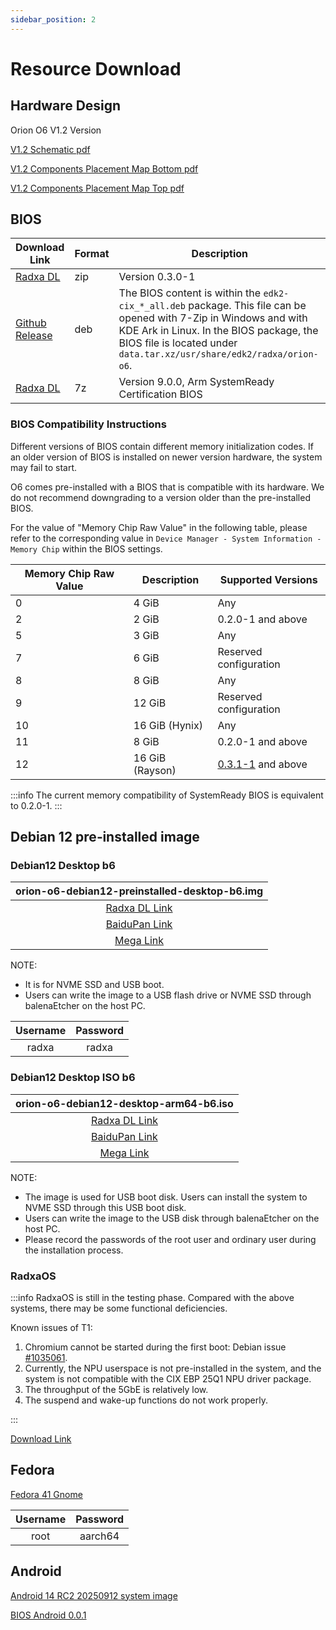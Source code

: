 ```yaml
---
sidebar_position: 2
---
```


# Resource Download

## Hardware Design

Orion O6 V1.2 Version

[V1.2 Schematic pdf](https://dl.radxa.com/orion/o6/hw/radxa_orion_o6_v1.20_schematic.pdf)

[V1.2 Components Placement Map Bottom pdf](https://dl.radxa.com/orion/o6/hw/radxa_orion_o6_v1.20_Components_Placement_map_bot.pdf)

[V1.2 Components Placement Map Top pdf](https://dl.radxa.com/orion/o6/hw/radxa_orion_o6_v1.20_Components_Placement_map_top.pdf)

## BIOS

| Download Link                                                                             | Format | Description                                                                                                                                                                                                                            |
| ----------------------------------------------------------------------------------------- | ------ | -------------------------------------------------------------------------------------------------------------------------------------------------------------------------------------------------------------------------------------- |
| [Radxa DL](https://dl.radxa.com/orion/o6/images/bios/orion-o6-bios-0.3.0-1.zip)           | zip    | Version 0.3.0-1                                                                                                                                                                                                                        |
| [Github Release](https://github.com/radxa-pkg/edk2-cix/releases/latest)                   | deb    | The BIOS content is within the `edk2-cix_*_all.deb` package. This file can be opened with 7-Zip in Windows and with KDE Ark in Linux. In the BIOS package, the BIOS file is located under `data.tar.xz/usr/share/edk2/radxa/orion-o6`. |
| [Radxa DL](https://dl.radxa.com/orion/o6/images/bios/SystemReady/latest/orion-o6-bios.7z) | 7z     | Version 9.0.0, Arm SystemReady Certification BIOS                                                                                                                                                                                      |

### BIOS Compatibility Instructions

Different versions of BIOS contain different memory initialization codes. If an older version of BIOS is installed on newer version hardware, the system may fail to start.

O6 comes pre-installed with a BIOS that is compatible with its hardware. We do not recommend downgrading to a version older than the pre-installed BIOS.

For the value of "Memory Chip Raw Value" in the following table, please refer to the corresponding value in `Device Manager - System Information - Memory Chip` within the BIOS settings.

| Memory Chip Raw Value | Description     | Supported Versions                                                                                            |
| --------------------- | --------------- | ------------------------------------------------------------------------------------------------------------- |
| 0                     | 4 GiB           | Any                                                                                                           |
| 2                     | 2 GiB           | 0.2.0-1 and above                                                                                             |
| 5                     | 3 GiB           | Any                                                                                                           |
| 7                     | 6 GiB           | Reserved configuration                                                                                        |
| 8                     | 8 GiB           | Any                                                                                                           |
| 9                     | 12 GiB          | Reserved configuration                                                                                        |
| 10                    | 16 GiB (Hynix)  | Any                                                                                                           |
| 11                    | 8 GiB           | 0.2.0-1 and above                                                                                             |
| 12                    | 16 GiB (Rayson) | [0.3.1-1](https://github.com/radxa-pkg/edk2-cix/releases/download/0.3.1-1/edk2-cix_0.3.1-1_all.deb) and above |

:::info
The current memory compatibility of SystemReady BIOS is equivalent to 0.2.0-1.
:::

## Debian 12 pre‑installed image

### Debian12 Desktop b6

|                                 orion-o6-debian12-preinstalled-desktop-b6.img                                 |
| :-----------------------------------------------------------------------------------------------------------: |
| [Radxa DL Link](https://dl.radxa.com/orion/o6/images/debian/orion-o6-debian12-preinstalled-desktop-b6.img.gz) |
|                   [BaiduPan Link](https://pan.baidu.com/s/1BKqR3Q67c580ZgjnllL7Ow?pwd=w2ex)                   |
|            [Mega Link](https://mega.nz/file/x34WzQQC#UOyVPHcdMMYdSdYUsYQb2K-fWE8Zsa13QbTiLVvkIJ4)             |

NOTE:

- It is for NVME SSD and USB boot.
- Users can write the image to a USB flash drive or NVME SSD through balenaEtcher on the host PC.

| Username | Password |
| :------: | :------: |
|  radxa   |  radxa   |

### Debian12 Desktop ISO b6

|                                 orion-o6-debian12-desktop-arm64-b6.iso                                 |
| :----------------------------------------------------------------------------------------------------: |
| [Radxa DL Link](https://dl.radxa.com/orion/o6/images/debian/orion-o6-debian12-desktop-arm64-b6.iso.gz) |
|               [BaiduPan Link](https://pan.baidu.com/s/1WSrdcqFUXlkkAsvbQtVh6A?pwd=nnyi)                |
|         [Mega Link](https://mega.nz/file/kyoHkRRT#86E73AN0-bGb01mkC-U30hPBhZMabJa7Dbgcf5U2a5w)         |

NOTE:

- The image is used for USB boot disk. Users can install the system to NVME SSD through this USB boot disk.
- Users can write the image to the USB disk through balenaEtcher on the host PC.
- Please record the passwords of the root user and ordinary user during the installation process.

### RadxaOS

:::info
RadxaOS is still in the testing phase. Compared with the above systems, there may be some functional deficiencies.

Known issues of T1:

1. Chromium cannot be started during the first boot: Debian issue [#1035061](https://bugs-devel.debian.org/cgi-bin/bugreport.cgi?bug=1035061).
2. Currently, the NPU userspace is not pre-installed in the system, and the system is not compatible with the CIX EBP 25Q1 NPU driver package.
3. The throughput of the 5GbE is relatively low.
4. The suspend and wake-up functions do not work properly.

:::

[Download Link](https://github.com/radxa-build/orion-o6/releases/download/rsdk-t1/orion-o6_bookworm_gnome_t1.output.img.xz)

## Fedora

[Fedora 41 Gnome](https://openkoji.iscas.ac.cn/pub/dist-repos/dl/Radxa/Orion-O6/images/fedora-disk-gnome-workstation_radxa_orion-o6_202501041239.raw.gz)

| Username | Password |
| :------: | :------: |
|   root   | aarch64  |

## Android

[Android 14 RC2 20250912 system image](https://github.com/radxa/cix-android-manifests/releases/download/radxa-o6-android14-rc2-20250912/Radxa_Orion_O6_Android14_RC2_20250903_images.zip)

[BIOS Android 0.0.1](https://github.com/radxa/cix-android-manifests/releases/download/radxa-o6-android14-rc2-20250912/orion-o6-bios-android-0.0.1.zip)
